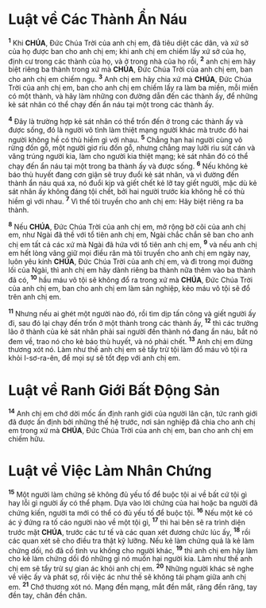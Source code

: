 # Luật về Các Thành Ẩn Náu

<sup><b>1</b></sup> Khi **CHÚA**, Đức Chúa Trời của anh chị em, đã tiêu diệt các dân, và xứ sở của họ được ban cho anh chị em; khi anh chị em chiếm lấy xứ sở của họ, định cư trong các thành của họ, và ở trong nhà của họ rồi, <sup><b>2</b></sup> anh chị em hãy biệt riêng ba thành trong xứ mà **CHÚA**, Đức Chúa Trời của anh chị em, ban cho anh chị em chiếm ngụ. <sup><b>3</b></sup> Anh chị em hãy chia xứ mà **CHÚA**, Đức Chúa Trời của anh chị em, ban cho anh chị em chiếm lấy ra làm ba miền, mỗi miền có một thành, và hãy làm những con đường dẫn đến các thành ấy, để những kẻ sát nhân có thể chạy đến ẩn náu tại một trong các thành ấy.

<sup><b>4</b></sup> Đây là trường hợp kẻ sát nhân có thể trốn đến ở trong các thành ấy và được sống, đó là người vô tình làm thiệt mạng người khác mà trước đó hai người không hề có thù hiềm gì với nhau. <sup><b>5</b></sup> Chẳng hạn hai người cùng vô rừng đốn gỗ, một người giơ rìu đốn gỗ, nhưng chẳng may lưỡi rìu sút cán và văng trúng người kia, làm cho người kia thiệt mạng; kẻ sát nhân đó có thể chạy đến ẩn náu tại một trong ba thành ấy và được sống. <sup><b>6</b></sup> Nếu không kẻ báo thù huyết đang cơn giận sẽ truy đuổi kẻ sát nhân, và vì đường đến thành ẩn náu quá xa, nó đuổi kịp và giết chết kẻ lỡ tay giết người, mặc dù kẻ sát nhân ấy không đáng tội chết, bởi hai người trước kia không hề có thù hiềm gì với nhau. <sup><b>7</b></sup> Vì thế tôi truyền cho anh chị em: Hãy biệt riêng ra ba thành.

<sup><b>8</b></sup> Nếu **CHÚA**, Đức Chúa Trời của anh chị em, mở rộng bờ cõi của anh chị em, như Ngài đã thề với tổ tiên anh chị em, Ngài chắc chắn sẽ ban cho anh chị em tất cả các xứ mà Ngài đã hứa với tổ tiên anh chị em, <sup><b>9</b></sup> và nếu anh chị em hết lòng vâng giữ mọi điều răn mà tôi truyền cho anh chị em ngày nay, luôn yêu kính **CHÚA**, Đức Chúa Trời của anh chị em, và đi trong mọi đường lối của Ngài, thì anh chị em hãy dành riêng ba thành nữa thêm vào ba thành đã có, <sup><b>10</b></sup> hầu máu vô tội sẽ không đổ ra trong xứ mà **CHÚA**, Đức Chúa Trời của anh chị em, ban cho anh chị em làm sản nghiệp, kẻo máu vô tội sẽ đổ trên anh chị em.

<sup><b>11</b></sup> Nhưng nếu ai ghét một người nào đó, rồi tìm dịp tấn công và giết người ấy đi, sau đó lại chạy đến trốn ở một thành trong các thành ấy, <sup><b>12</b></sup> thì các trưởng lão ở thành của kẻ sát nhân phải sai người đến thành nó đang ẩn náu, bắt nó đem về, trao nó cho kẻ báo thù huyết, và nó phải chết. <sup><b>13</b></sup> Anh chị em đừng thương xót nó. Làm như thế anh chị em sẽ tẩy trừ tội làm đổ máu vô tội ra khỏi I-sơ-ra-ên, để mọi sự sẽ tốt đẹp với anh chị em.

# Luật về Ranh Giới Bất Động Sản

<sup><b>14</b></sup> Anh chị em chớ dời mốc ấn định ranh giới của người lân cận, tức ranh giới đã được ấn định bởi những thế hệ trước, nơi sản nghiệp đã chia cho anh chị em trong xứ mà **CHÚA**, Đức Chúa Trời của anh chị em, ban cho anh chị em chiếm hữu.

# Luật về Việc Làm Nhân Chứng

<sup><b>15</b></sup> Một người làm chứng sẽ không đủ yếu tố để buộc tội ai về bất cứ tội gì hay lỗi gì người ấy có thể phạm. Dựa vào lời chứng của hai hoặc ba người đã chứng kiến, người ta mới có thể có đủ yếu tố để buộc tội. <sup><b>16</b></sup> Nếu một kẻ có ác ý đứng ra tố cáo người nào về một tội gì, <sup><b>17</b></sup> thì hai bên sẽ ra trình diện trước mặt **CHÚA**, trước các tư tế và các quan xét đương chức lúc ấy, <sup><b>18</b></sup> rồi các quan xét sẽ cho điều tra thật kỹ lưỡng. Nếu kẻ làm chứng quả là kẻ làm chứng dối, nó đã cố tình vu khống cho người khác, <sup><b>19</b></sup> thì anh chị em hãy làm cho kẻ làm chứng dối đó những gì nó muốn hại người kia. Làm như thế anh chị em sẽ tẩy trừ sự gian ác khỏi anh chị em. <sup><b>20</b></sup> Những người khác sẽ nghe về việc ấy và phát sợ, rồi việc ác như thế sẽ không tái phạm giữa anh chị em. <sup><b>21</b></sup> Chớ thương xót nó. Mạng đền mạng, mắt đền mắt, răng đền răng, tay đền tay, chân đền chân.
